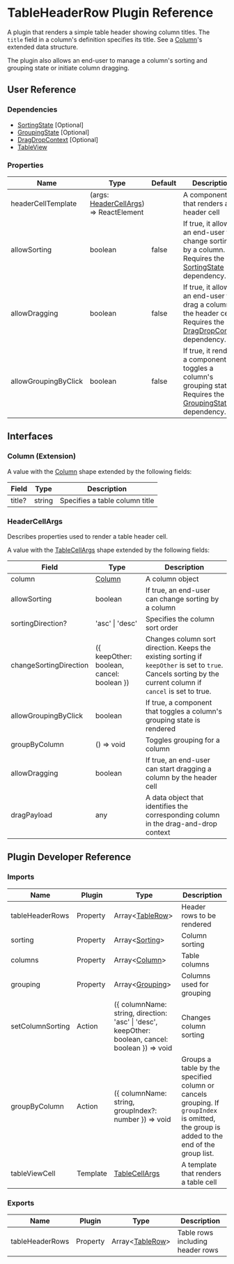 # TableHeaderRow Plugin Reference

A plugin that renders a simple table header showing column titles. The `title` field in a column's definition specifies its title. See a [Column](#column)'s extended data structure.

The plugin also allows an end-user to manage a column's sorting and grouping state or initiate column dragging.

## User Reference

### Dependencies

- [SortingState](sorting-state.md) [Optional]
- [GroupingState](grouping-state.md) [Optional]
- [DragDropContext](drag-drop-context.md) [Optional]
- [TableView](table-view.md)

### Properties

Name | Type | Default | Description
-----|------|---------|------------
headerCellTemplate | (args: [HeaderCellArgs](#header-cell-args)) => ReactElement | | A component that renders a header cell
allowSorting | boolean | false | If true, it allows an end-user to change sorting by a column. Requires the [SortingState](sorting-state.md) dependency.
allowDragging | boolean | false | If true, it allows an end-user to drag a column by the header cell. Requires the [DragDropContext](drag-drop-context.md) dependency.
allowGroupingByClick | boolean | false | If true, it renders a component that toggles a column's grouping state. Requires the [GroupingState](grouping-state.md) dependency.

## Interfaces

### <a name="column"></a>Column (Extension)

A value with the [Column](grid.md#column) shape extended by the following fields:

Field | Type | Description
------|------|------------
title? | string | Specifies a table column title

### <a name="header-cell-args"></a>HeaderCellArgs

Describes properties used to render a table header cell.

A value with the [TableCellArgs](table-view.md#table-cell-args) shape extended by the following fields:

Field | Type | Description
------|------|------------
column | [Column](#column) | A column object
allowSorting | boolean | If true, an end-user can change sorting by a column
sortingDirection? | 'asc' &#124; 'desc' | Specifies the column sort order
changeSortingDirection | ({ keepOther: boolean, cancel: boolean }) | Changes column sort direction. Keeps the existing sorting if `keepOther` is set to `true`. Cancels sorting by the current column if `cancel` is set to true.
allowGroupingByClick | boolean | If true, a component that toggles a column's grouping state is rendered
groupByColumn | () => void | Toggles grouping for a column
allowDragging | boolean | If true, an end-user can start dragging a column by the header cell
dragPayload | any | A data object that identifies the corresponding column in the drag-and-drop context

## Plugin Developer Reference

### Imports

Name | Plugin | Type | Description
-----|--------|------|------------
tableHeaderRows | Property | Array&lt;[TableRow](table-view.md#table-row)&gt; | Header rows to be rendered
sorting | Property | Array&lt;[Sorting](sorting-state.md#sorting)&gt; | Column sorting
columns | Property | Array&lt;[Column](#column)&gt; | Table columns
grouping | Property | Array&lt;[Grouping](grouping-state.md#grouping)&gt; | Columns used for grouping
setColumnSorting | Action | ({ columnName: string, direction: 'asc' &#124; 'desc', keepOther: boolean, cancel: boolean }) => void | Changes column sorting
groupByColumn | Action | ({ columnName: string, groupIndex?: number }) => void | Groups a table by the specified column or cancels grouping. If `groupIndex` is omitted, the group is added to the end of the group list.
tableViewCell | Template | [TableCellArgs](table-view.md#table-cell-args) | A template that renders a table cell

### Exports

Name | Plugin | Type | Description
-----|--------|------|------------
tableHeaderRows | Property | Array&lt;[TableRow](table-view.md#table-row)&gt; | Table rows including header rows
